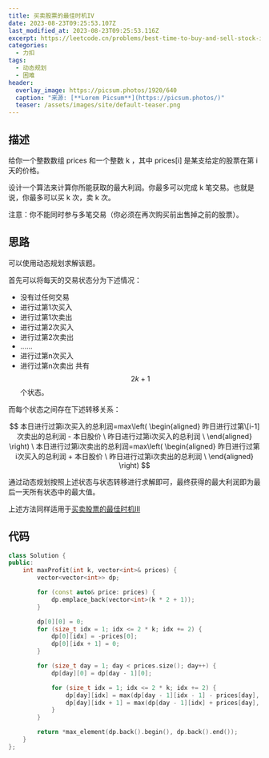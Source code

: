 ```yaml
---
title: 买卖股票的最佳时机IV
date: 2023-08-23T09:25:53.107Z
last_modified_at: 2023-08-23T09:25:53.116Z
excerpt: https://leetcode.cn/problems/best-time-to-buy-and-sell-stock-iv/description/
categories:
  - 力扣
tags:
  - 动态规划
  - 困难
header:
  overlay_image: https://picsum.photos/1920/640
  caption: "来源: [**Lorem Picsum**](https://picsum.photos/)"
  teaser: /assets/images/site/default-teaser.png
---
```

## 描述

给你一个整数数组 prices 和一个整数 k ，其中 prices\[i] 是某支给定的股票在第 i 天的价格。

设计一个算法来计算你所能获取的最大利润。你最多可以完成 k 笔交易。也就是说，你最多可以买 k 次，卖 k 次。

注意：你不能同时参与多笔交易（你必须在再次购买前出售掉之前的股票）。

## 思路

可以使用动态规划求解该题。

首先可以将每天的交易状态分为下述情况：

* 没有过任何交易
* 进行过第1次买入
* 进行过第1次卖出
* 进行过第2次买入
* 进行过第2次卖出
* ......
* 进行过第n次买入
* 进行过第n次卖出
  共有 $$2k+1$$ 个状态。

而每个状态之间存在下述转移关系：

$$
本日进行过第i次买入的总利润=max\left( \begin{aligned} 昨日进行过第\[i-1]次卖出的总利润 - 本日股价 \ 昨日进行过第i次买入的总利润 \ \end{aligned} \right)
\
本日进行过第i次卖出的总利润=max\left( \begin{aligned} 昨日进行过第i次买入的总利润 + 本日股价 \ 昨日进行过第i次卖出的总利润 \ \end{aligned} \right)
$$

通过动态规划按照上述状态与状态转移进行求解即可，最终获得的最大利润即为最后一天所有状态中的最大值。

上述方法同样适用于[买卖股票的最佳时机III](https://leetcode.cn/problems/best-time-to-buy-and-sell-stock-iii/?envType=study-plan-v2&envId=top-interview-150)

## 代码

```c++
class Solution {
public:
    int maxProfit(int k, vector<int>& prices) {
        vector<vector<int>> dp;

        for (const auto& price: prices) {
            dp.emplace_back(vector<int>(k * 2 + 1));
        }

        dp[0][0] = 0;
        for (size_t idx = 1; idx <= 2 * k; idx += 2) {
            dp[0][idx] = -prices[0];
            dp[0][idx + 1] = 0;
        }

        for (size_t day = 1; day < prices.size(); day++) {
            dp[day][0] = dp[day - 1][0];

            for (size_t idx = 1; idx <= 2 * k; idx += 2) {
                dp[day][idx] = max(dp[day - 1][idx - 1] - prices[day], dp[day - 1][idx]);
                dp[day][idx + 1] = max(dp[day - 1][idx] + prices[day], dp[day - 1][idx + 1]);
            }
        }

        return *max_element(dp.back().begin(), dp.back().end());
    }
};
```